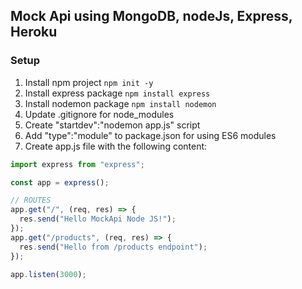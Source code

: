 ## Mock Api using MongoDB, nodeJs, Express, Heroku

### Setup

1. Install npm project `npm init -y`
2. Install express package `npm install express`
3. Install nodemon package `npm install nodemon`
4. Update .gitignore for node_modules
5. Create "startdev":"nodemon app.js" script
6. Add "type":"module" to package.json for using ES6 modules
7. Create app.js file with the following content:

```javascript
import express from "express";

const app = express();

// ROUTES
app.get("/", (req, res) => {
  res.send("Hello MockApi Node JS!");
});
app.get("/products", (req, res) => {
  res.send("Hello from /products endpoint");
});

app.listen(3000);
```
